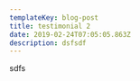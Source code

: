 ```yaml
---
templateKey: blog-post
title: testimonial 2
date: 2019-02-24T07:05:05.863Z
description: dsfsdf
---
```

sdfs
